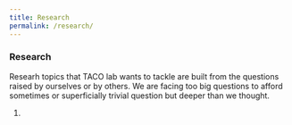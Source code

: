 ```yaml
---
title: Research
permalink: /research/
---
```


### Research

Researh topics that TACO lab wants to tackle are built from the questions raised by ourselves or by others. We are facing too big questions to afford sometimes or superficially trivial question but deeper than we thought.

1. 
